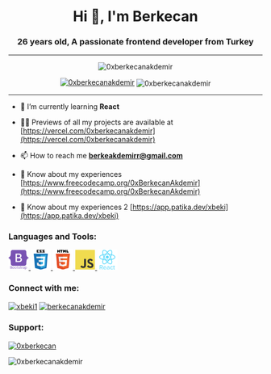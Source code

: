 <h1 align="center">Hi 👋, I'm Berkecan</h1>
<h3 align="center">26 years old, A passionate frontend developer from Turkey</h3>
<hr>
<p align="center"> <img src="https://komarev.com/ghpvc/?username=0xberkecanakdemir&label=Profile%20views&color=0e75b6&style=flat" alt="0xberkecanakdemir" /> </p>
<div>
<p align="center"> <a href="https://github.com/ryo-ma/github-profile-trophy"><img src="https://github-profile-trophy.vercel.app/?username=0xberkecanakdemir" alt="0xberkecanakdemir" /></a>
<img align="center" src="https://github-readme-stats.vercel.app/api/top-langs?username=0xberkecanakdemir&show_icons=true&locale=en&layout=compact" alt="0xberkecanakdemir" />
</div>
<hr>

- 🌱 I’m currently learning <strong>React</strong>

- 👨‍💻 Previews of all my projects are available at [https://vercel.com/0xberkecanakdemir](https://vercel.com/0xberkecanakdemir)

- 📫 How to reach me **berkeakdemirr@gmail.com**

- 📄 Know about my experiences [https://www.freecodecamp.org/0xBerkecanAkdemir](https://www.freecodecamp.org/0xBerkecanAkdemir)

- 📄 Know about my experiences 2 [https://app.patika.dev/xbeki](https://app.patika.dev/xbeki)

<h3 align="left">Languages and Tools:</h3>
<p align="left"> <a href="https://getbootstrap.com" target="_blank" rel="noreferrer"> <img src="https://raw.githubusercontent.com/devicons/devicon/master/icons/bootstrap/bootstrap-plain-wordmark.svg" alt="bootstrap" width="40" height="40"/> </a> <a href="https://www.w3schools.com/css/" target="_blank" rel="noreferrer"> <img src="https://raw.githubusercontent.com/devicons/devicon/master/icons/css3/css3-original-wordmark.svg" alt="css3" width="40" height="40"/> </a> <a href="https://www.w3.org/html/" target="_blank" rel="noreferrer"> <img src="https://raw.githubusercontent.com/devicons/devicon/master/icons/html5/html5-original-wordmark.svg" alt="html5" width="40" height="40"/> </a> <a href="https://developer.mozilla.org/en-US/docs/Web/JavaScript" target="_blank" rel="noreferrer"> <img src="https://raw.githubusercontent.com/devicons/devicon/master/icons/javascript/javascript-original.svg" alt="javascript" width="40" height="40"/> </a> <a href="https://reactjs.org/" target="_blank" rel="noreferrer"> <img src="https://raw.githubusercontent.com/devicons/devicon/master/icons/react/react-original-wordmark.svg" alt="react" width="40" height="40"/> </a> </p>

<h3 align="left">Connect with me:</h3>
<p align="left">
<a href="https://twitter.com/xbeki1" target="blank"><img align="center" src="https://raw.githubusercontent.com/rahuldkjain/github-profile-readme-generator/master/src/images/icons/Social/twitter.svg" alt="xbeki1" height="30" width="40" /></a>
<a href="https://linkedin.com/in/berkecanakdemir" target="blank"><img align="center" src="https://raw.githubusercontent.com/rahuldkjain/github-profile-readme-generator/master/src/images/icons/Social/linked-in-alt.svg" alt="berkecanakdemir" height="30" width="40" /></a>
</p>

<h3 align="left"><strong>Support:</strong></h3>
<p><a href="https://www.buymeacoffee.com/0xberkecan"> <img align="center" src="https://cdn.buymeacoffee.com/buttons/v2/default-yellow.png" height="50" width="210" alt="0xberkecan" /></a></p>

<p><img align="left" src="https://github-readme-streak-stats.herokuapp.com/?user=0xberkecanakdemir&" alt="0xberkecanakdemir" /></p>
